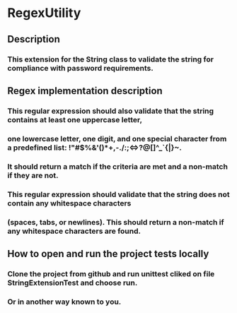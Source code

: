 # RegexUtility

## Description
### This extension for the String class to validate the string for compliance with password requirements.

## Regex implementation description
### This regular expression should also validate that the string contains at least one uppercase letter, 
### one lowercase letter, one digit, and one special character from a predefined list: !"#$%&'()*+,-./:;<=>?@[\]^_`{|}~. 
### It should return a match if the criteria are met and a non-match if they are not.

### This regular expression should validate that the string does not contain any whitespace characters 
### (spaces, tabs, or newlines). This should return a non-match if any whitespace characters are found.

##  How to open and run the project tests locally
### Clone the project from github and run unittest cliked on file StringExtensionTest and choose run.
### Or in another way known to you.

